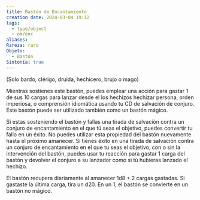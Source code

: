 ```yaml
---
title: Bastón de Encantamiento
creation date: 2024-03-04 19:12
tags:
  - type/object
  - om/enc
aliases: 
Rareza: raro
Objeto:
  - Bastón
Sintonía: true
---
```

(Solo bardo, clérigo, druida, hechicero, brujo o mago)

Mientras sostienes este bastón, puedes emplear una acción para gastar 1 de sus 10 cargas para lanzar desde el los hechizos hechizar persona, orden imperiosa, o comprensión idiomática usando tu CD de salvación de conjuro. Este bastón puede ser utilizado también como un bastón mágico.

Si estas sosteniendo el bastón y fallas una tirada de salvación contra un conjuro de encantamiento en el que tú seas el objetivo, puedes convertir tu fallo en un éxito. No puedes utilizar esta propiedad del bastón nuevamente hasta el próximo amanecer. Si tienes éxito en una tirada de salvación contra un conjuro de encantamiento en el que tu seas el objetivo, con o sin la intervención del bastón, puedes usar tu reacción para gastar 1 carga del bastón y devolver el conjuro a su lanzador como si tú hubieras lanzado el hechizo.

El bastón recupera diariamente al amanecer 1d8 + 2 cargas gastadas. Si gastaste la última carga, tira un d20. En un 1, el bastón se convierte en un bastón no mágico.